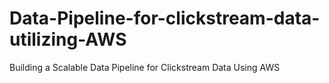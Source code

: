 # Data-Pipeline-for-clickstream-data-utilizing-AWS
Building a Scalable Data Pipeline for Clickstream Data Using AWS
